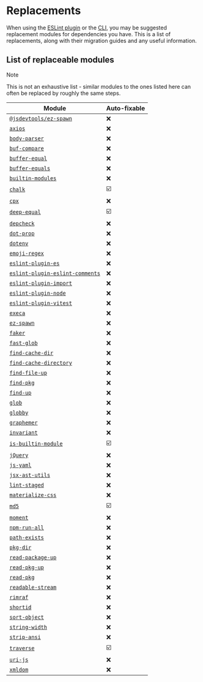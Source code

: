 # Replacements

When using the [ESLint plugin](https://github.com/es-tooling/eslint-plugin-depend) or the [CLI](https://github.com/e18e/cli), you may be suggested replacement modules for dependencies you have. This is a list of replacements, along with their migration guides and any useful information.

## List of replaceable modules

> [!NOTE]
> This is not an exhaustive list - similar modules to the ones listed here can often be replaced by roughly the same steps.

| Module | Auto-fixable |
| -- | -- |
| [`@jsdevtools/ez-spawn`](./ez-spawn.md) | :x: |
| [`axios`](./axios.md) | :x: |
| [`body-parser`](./body-parser.md) | :x: |
| [`buf-compare`](./buf-compare.md) | :x: |
| [`buffer-equal`](./buffer-equal.md) | :x: |
| [`buffer-equals`](./buffer-equals.md) | :x: |
| [`builtin-modules`](./builtin-modules.md) | :x: |
| [`chalk`](./chalk.md) | :ballot_box_with_check: |
| [`cpx`](./cpx.md) | :x: |
| [`deep-equal`](./deep-equal.md) | :ballot_box_with_check: |
| [`depcheck`](./depcheck.md) | :x: |
| [`dot-prop`](./dot-prop.md) | :x: |
| [`dotenv`](./dotenv.md) | :x: |
| [`emoji-regex`](./emoji-regex.md) | :x: |
| [`eslint-plugin-es`](./eslint-plugin-es.md) | :x: |
| [`eslint-plugin-eslint-comments`](./eslint-plugin-eslint-comments.md) | :x: |
| [`eslint-plugin-import`](./eslint-plugin-import.md) | :x: |
| [`eslint-plugin-node`](./eslint-plugin-node.md) | :x: |
| [`eslint-plugin-vitest`](./eslint-plugin-vitest.md) | :x: |
| [`execa`](./execa.md) | :x: |
| [`ez-spawn`](./ez-spawn.md) | :x: |
| [`faker`](./faker.md) | :x: |
| [`fast-glob`](./fast-glob.md) | :x: |
| [`find-cache-dir`](./find-cache-dir.md) | :x: |
| [`find-cache-directory`](./find-cache-directory.md) | :x: |
| [`find-file-up`](./find-file-up.md) | :x: |
| [`find-pkg`](./find-pkg.md) | :x: |
| [`find-up`](./find-up.md) | :x: |
| [`glob`](./glob.md) | :x: |
| [`globby`](./globby.md) | :x: |
| [`graphemer`](./graphemer.md) | :x: |
| [`invariant`](./invariant.md) | :x: |
| [`is-builtin-module`](./is-builtin-module.md) | :ballot_box_with_check: |
| [`jQuery`](./jquery.md) | :x: |
| [`js-yaml`](./js-yaml.md) | :x: |
| [`jsx-ast-utils`](./jsx-ast-utils.md) | :x: |
| [`lint-staged`](./lint-staged.md) | :x: |
| [`materialize-css`](./materialize-css.md) | :x: |
| [`md5`](./md5.md) | :ballot_box_with_check: |
| [`moment`](./moment.md) | :x: |
| [`npm-run-all`](./npm-run-all.md) | :x: |
| [`path-exists`](./path-exists.md) | :x: |
| [`pkg-dir`](./pkg-dir.md) | :x: |
| [`read-package-up`](./read-package-up.md) | :x: |
| [`read-pkg-up`](./read-pkg-up.md) | :x: |
| [`read-pkg`](./read-pkg.md) | :x: |
| [`readable-stream`](./readable-stream.md) | :x: |
| [`rimraf`](./rimraf.md) | :x: |
| [`shortid`](./shortid.md) | :x: |
| [`sort-object`](./sort-object.md) | :x: |
| [`string-width`](./string-width.md) | :x: |
| [`strip-ansi`](./strip-ansi.md) | :x: |
| [`traverse`](./traverse.md) | :ballot_box_with_check: |
| [`uri-js`](./uri-js.md) | :x: |
| [`xmldom`](./xmldom.md) | :x: |
